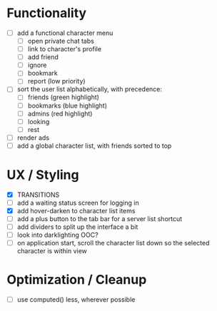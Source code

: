 # Functionality
- [ ] add a functional character menu
  - [ ] open private chat tabs
  - [ ] link to character's profile
  - [ ] add friend
  - [ ] ignore
  - [ ] bookmark
  - [ ] report (low priority)
- [ ] sort the user list alphabetically, with precedence:
  - [ ] friends (green highlight)
  - [ ] bookmarks (blue highlight)
  - [ ] admins (red highlight)
  - [ ] looking
  - [ ] rest
- [ ] render ads
- [ ] add a global character list, with friends sorted to top

# UX / Styling
- [x] TRANSITIONS
- [ ] add a waiting status screen for logging in
- [x] add hover-darken to character list items
- [ ] add a plus button to the tab bar for a server list shortcut
- [ ] add dividers to split up the interface a bit
- [ ] look into darklighting OOC?
- [ ] on application start, scroll the character list down so the selected character is within view

# Optimization / Cleanup
- [ ] use computed() less, wherever possible
